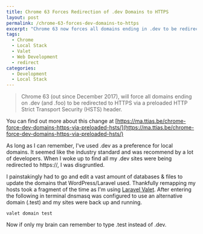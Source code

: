 ```yaml
---
title: Chrome 63 Forces Redirection of .dev Domains to HTTPS
layout: post
permalink: /chrome-63-forces-dev-domains-to-https
excerpt: "Chrome 63 now forces all domains ending in .dev to be redirected to HTTPS and directly killed my local domains overnight."
tags:
  - Chrome
  - Local Stack
  - Valet
  - Web Development
  - redirect
categories:
  - Development
  - Local Stack
---
```

> Chrome 63 (out since December 2017), will force all domains ending on .dev (and .foo) to be redirected to HTTPS via a preloaded HTTP Strict Transport Security (HSTS) header.

You can find out more about this change at [https://ma.ttias.be/chrome-force-dev-domains-https-via-preloaded-hsts/](https://ma.ttias.be/chrome-force-dev-domains-https-via-preloaded-hsts/)

As long as I can remember, I've used .dev as a preference for local domains. It seemed like the industry standard and was recommend by a lot of developers. When I woke up to find all my .dev sites were being redirected to https://, I was disgruntled. 

I painstakingly had to go and edit a vast amount of databases & files to update the domains that WordPress/Laravel used. Thankfully remapping my hosts took a fragment of the time as I'm using [Laravel Valet](https://laravel.com/docs/5.5/valet). After entering the following in terminal dnsmasq was configured to use an alternative domain (.test) and my sites were back up and running.

```
valet domain test
```

Now if only my brain can remember to type .test instead of .dev.
